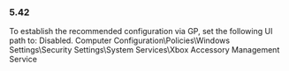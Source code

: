 
### 5.42  
To establish the recommended configuration via GP, set the following UI path to: Disabled. 
Computer Configuration\Policies\Windows Settings\Security Settings\System 
Services\Xbox Accessory Management Service 
